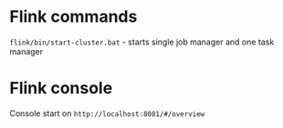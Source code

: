 # Flink commands
`flink/bin/start-cluster.bat` - starts single job manager and one task manager

# Flink console
Console start on `http://localhost:8081/#/overview`

